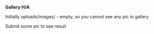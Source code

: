 **Gallery H/A**

Initially uploads/images/ - empty, so you cannot see any pic in gallery

Submit some pic to see result

